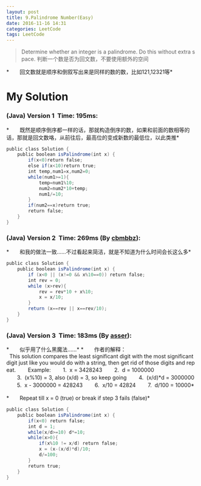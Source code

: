 ```yaml
---
layout: post
title: 9.Palindrome Number(Easy)
date: 2016-11-16 14:31
categories: LeetCode
tags: LeetCode
---
```


>Determine whether an integer is a palindrome. Do this without extra space.
判断一个数是否为回文数，不要使用额外的空间

*　　回文数就是顺序和倒叙写出来是同样的数的数，比如121,12321等*

# My Solution
### (Java) Version 1  Time: 195ms:
*　　既然是顺序倒序都一样的话，那就构造倒序的数，如果和前面的数相等的话，那就是回文数咯，从前往后，最高位的变成新数的最低位，以此类推*
```java
public class Solution {
    public boolean isPalindrome(int x) {
        if(x<0)return false;
        else if(x<10)return true;
        int temp,num1=x,num2=0;
        while(num1>=1){
            temp=num1%10;
            num2=num2*10+temp;
            num1/=10;
        }
        if(num2==x)return true;
        return false;
    }
}
```
### (Java) Version 2  Time: 269ms (By [cbmbbz](https://discuss.leetcode.com/user/cbmbbz)):
*　　和我的做法一致……不过看起来简洁，就是不知道为什么时间会长这么多*
```java
public class Solution {
    public boolean isPalindrome(int x) {
        if (x<0 || (x!=0 && x%10==0)) return false;
        int rev = 0;
        while (x>rev){
            rev = rev*10 + x%10;
            x = x/10;
        }
        return (x==rev || x==rev/10);
    }
}
```
### (Java) Version 3  Time: 183ms (By [asser](https://discuss.leetcode.com/user/asser)):
*　　似乎用了什么黑魔法……*
*　　作者的解释：
  This solution compares the least significant digit with the most significant digit just like you would do with a string, then get rid of those digits and repeat.
　　Example:
　　1.  x = 3428243
　　2.  d = 1000000
　　3.  (x%10) = 3, also (x/d) = 3, so keep going
　　4.  (x/d)\*d = 3000000
　　5.  x - 3000000 = 428243
　　6.  x/10 = 42824
　　7.  d/100 = 10000*

*　　Repeat till x = 0 (true) or break if step 3 fails (false)*
```java
public class Solution {
    public boolean isPalindrome(int x) {
        if(x<0) return false;
        int d = 1;
        while(x/d>=10) d*=10;
        while(x>0){
            if(x%10 != x/d) return false;
            x = (x-(x/d)*d)/10;
            d/=100;
        }
        return true;
    }
}
```